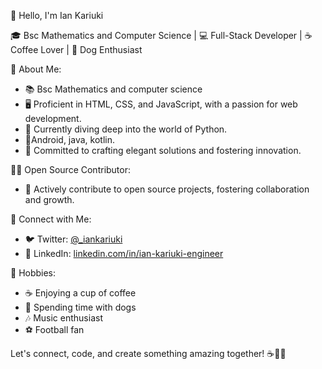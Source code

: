 👋 Hello, I'm Ian Kariuki

🎓 Bsc Mathematics and Computer Science | 💻 Full-Stack Developer | ☕ Coffee Lover | 🐶 Dog Enthusiast

🌟 About Me:
- 📚 Bsc Mathematics and computer science
- 🖥️ Proficient in HTML, CSS, and JavaScript, with a passion for web development.
- 🐍 Currently diving deep into the world of Python.
-  📱Android, java, kotlin.
- 🚀 Committed to crafting elegant solutions and fostering innovation.

👨‍💻 Open Source Contributor:
- 🌟 Actively contribute to open source projects, fostering collaboration and growth.

📱 Connect with Me:
- 🐦 Twitter: [@_iankariuki](https://twitter.com/_iankariuki)
- 💼 LinkedIn: [linkedin.com/in/ian-kariuki-engineer](https://www.linkedin.com/in/ian-kariuki-engineer)

🌄 Hobbies:
- ☕ Enjoying a cup of coffee
- 🐶 Spending time with dogs
- 🎶 Music enthusiast
- ⚽ Football fan

Let's connect, code, and create something amazing together! ☕🐶🚀


